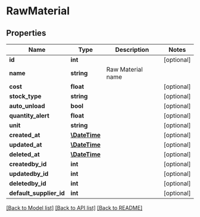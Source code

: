 # RawMaterial

## Properties
Name | Type | Description | Notes
------------ | ------------- | ------------- | -------------
**id** | **int** |  | [optional] 
**name** | **string** | Raw Material name | 
**cost** | **float** |  | [optional] 
**stock_type** | **string** |  | [optional] 
**auto_unload** | **bool** |  | [optional] 
**quantity_alert** | **float** |  | [optional] 
**unit** | **string** |  | [optional] 
**created_at** | [**\DateTime**](\DateTime.md) |  | [optional] 
**updated_at** | [**\DateTime**](\DateTime.md) |  | [optional] 
**deleted_at** | [**\DateTime**](\DateTime.md) |  | [optional] 
**createdby_id** | **int** |  | [optional] 
**updatedby_id** | **int** |  | [optional] 
**deletedby_id** | **int** |  | [optional] 
**default_supplier_id** | **int** |  | [optional] 

[[Back to Model list]](../../README.md#documentation-for-models) [[Back to API list]](../../README.md#documentation-for-api-endpoints) [[Back to README]](../../README.md)

